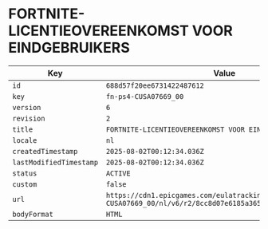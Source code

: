 # FORTNITE-LICENTIEOVEREENKOMST VOOR EINDGEBRUIKERS

| Key | Value |
| --- | ----- |
| `id` | `688d57f20ee6731422487612` |
| `key` | `fn-ps4-CUSA07669_00` |
| `version` | `6` |
| `revision` | `2` |
| `title` | `FORTNITE-LICENTIEOVEREENKOMST VOOR EINDGEBRUIKERS` |
| `locale` | `nl` |
| `createdTimestamp` | `2025-08-02T00:12:34.036Z` |
| `lastModifiedTimestamp` | `2025-08-02T00:12:34.036Z` |
| `status` | `ACTIVE` |
| `custom` | `false` |
| `url` | `https://cdn1.epicgames.com/eulatracking-download/fn-ps4-CUSA07669_00/nl/v6/r2/8cc8d07e6185a3653e84abe86cc16598.pdf` |
| `bodyFormat` | `HTML` |
